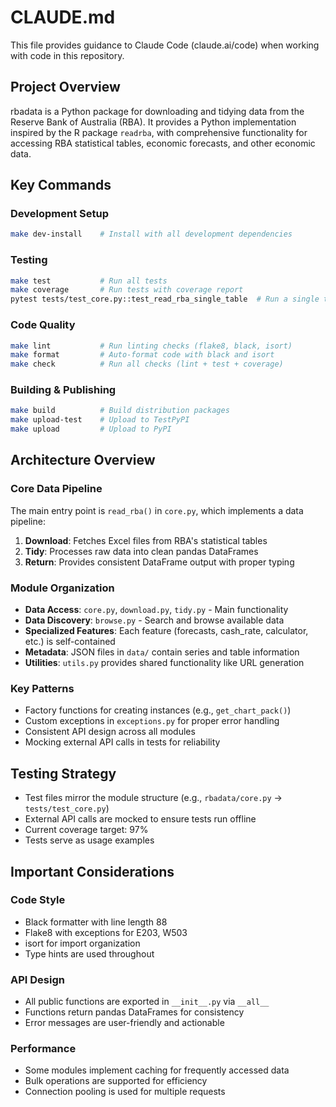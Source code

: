 # CLAUDE.md

This file provides guidance to Claude Code (claude.ai/code) when working with code in this repository.

## Project Overview

rbadata is a Python package for downloading and tidying data from the Reserve Bank of Australia (RBA). It provides a Python implementation inspired by the R package `readrba`, with comprehensive functionality for accessing RBA statistical tables, economic forecasts, and other economic data.

## Key Commands

### Development Setup
```bash
make dev-install    # Install with all development dependencies
```

### Testing
```bash
make test           # Run all tests
make coverage       # Run tests with coverage report
pytest tests/test_core.py::test_read_rba_single_table  # Run a single test
```

### Code Quality
```bash
make lint           # Run linting checks (flake8, black, isort)
make format         # Auto-format code with black and isort
make check          # Run all checks (lint + test + coverage)
```

### Building & Publishing
```bash
make build          # Build distribution packages
make upload-test    # Upload to TestPyPI
make upload         # Upload to PyPI
```

## Architecture Overview

### Core Data Pipeline
The main entry point is `read_rba()` in `core.py`, which implements a data pipeline:
1. **Download**: Fetches Excel files from RBA's statistical tables
2. **Tidy**: Processes raw data into clean pandas DataFrames
3. **Return**: Provides consistent DataFrame output with proper typing

### Module Organization
- **Data Access**: `core.py`, `download.py`, `tidy.py` - Main functionality
- **Data Discovery**: `browse.py` - Search and browse available data
- **Specialized Features**: Each feature (forecasts, cash_rate, calculator, etc.) is self-contained
- **Metadata**: JSON files in `data/` contain series and table information
- **Utilities**: `utils.py` provides shared functionality like URL generation

### Key Patterns
- Factory functions for creating instances (e.g., `get_chart_pack()`)
- Custom exceptions in `exceptions.py` for proper error handling
- Consistent API design across all modules
- Mocking external API calls in tests for reliability

## Testing Strategy

- Test files mirror the module structure (e.g., `rbadata/core.py` → `tests/test_core.py`)
- External API calls are mocked to ensure tests run offline
- Current coverage target: 97%
- Tests serve as usage examples

## Important Considerations

### Code Style
- Black formatter with line length 88
- Flake8 with exceptions for E203, W503
- isort for import organization
- Type hints are used throughout

### API Design
- All public functions are exported in `__init__.py` via `__all__`
- Functions return pandas DataFrames for consistency
- Error messages are user-friendly and actionable

### Performance
- Some modules implement caching for frequently accessed data
- Bulk operations are supported for efficiency
- Connection pooling is used for multiple requests